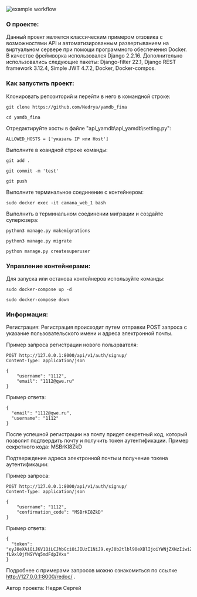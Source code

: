 ![example workflow](https://github.com/Nedrya/yamdb_final/actions/workflows/yamdb_workflow.yml/badge.svg)


### О проекте:

Данный проект является классическим примером отзовика с возможностями API и автоматизированным развертыванием на виртуальном сервере при помощи программного обеспечения Docker.
В качестве фреймворка использовался Django 2.2.16.
Дополнительно использовались следующие пакеты: Django-filter 22.1, Django REST framework 3.12.4, Simple JWT 4.7.2, Docker, Docker-compos.


### Как запустить проект:

Клонировать репозиторий и перейти в него в командной строке:

```
git clone https://github.com/Nedrya/yamdb_fina
```

```
cd yamdb_fina
```

Отредактируйте хосты в файле  "api_yamdb\api_yamdb\setting.py":

```
ALLOWED_HOSTS = ['указать IP или Host']
```



Выполните в коандной строке команды:

```
git add .
```
```
git commit -m 'test'
```
```
git push
```

Выполните терминальное соединение с контейнером:

```
sudo docker exec -it camana_web_1 bash
```

Выполнить в терминальном соединении миграции и создайте суперюзера:

```
python3 manage.py makemigrations
```
```
python3 manage.py migrate
```
```
python manage.py createsuperuser
```


### Управление контейнерами:


Для запуска или останова контейнеров используйте команды:

```
sudo docker-compose up -d
```
```
sudo docker-compose down
```

### Информация:

Регистрация:
Регистрация происходит путем отправки POST запроса с указание пользовательского имени и адреса электронной почты.

Пример запроса регистрации нового пользрвателя:
```
POST http://127.0.0.1:8000/api/v1/auth/signup/
Content-Type: application/json

{
    "username": "1112",
    "email": "1112@qwe.ru"
}
```

Пример ответа:
```
{
  "email": "1112@qwe.ru",
  "username": "1112"
}
```

После успешной регистрации на почту придет секретный код, который позволит подтвердить почту и получить токен аутентификации.
Пример секретного кода: MSBrKI8ZkD


Подтверждение адреса электронной почты и получение токена аутентификации:

Пример запроса:
```
POST http://127.0.0.1:8000/api/v1/auth/signup/
Content-Type: application/json

{
    "username": "1112",
    "confirmation_code": "MSBrKI8ZkD"
}
```

Пример ответа:
```
{
  "token": "eyJ0eXAiOiJKV1QiLCJhbGciOiJIUzI1NiJ9.eyJ0b2tlbl90eXBlIjoiYWNjZXNzIiwiZXhwIjoxNjU3NjEyMzg1LCJqdGkiOiJiNjI4N2Y3Y2JhMGQ0ZThjOGM3NGM2MTcwMDI4NjdkMCIsInVzZXJfaWQiOjEsInVzZXJuYW1lIjoiMTExMiIsImNvbmZpcm1hdGlvbl9jb2RlIjoiTVNCcktJOFprRCJ9.5wo80prs8WWwIZrsESG-fL9xl0jfNSYVq5mdFdpIVxs"
}
```

Подробнее с примерами запросов можно ознакомиться по ссылке http://127.0.0.1:8000/redoc/ .

Автор проекта: Недря Сергей
